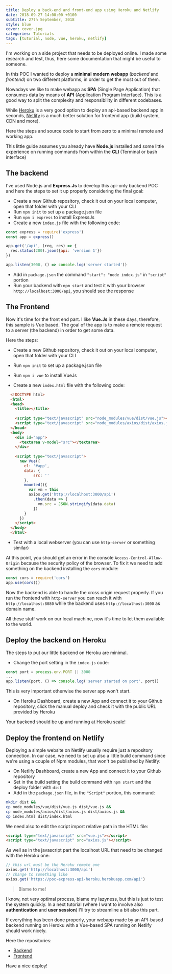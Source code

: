 ```yaml
---
title: Deploy a back-end and front-end app using Heroku and Netlify
date: 2018-09-27 14:00:00 +0100
subtitle: 27th September, 2018
style: blue
cover: cover.jpg
categories: Tutorials
tags: [tutorial, node, vue, heroku, netlify]
---
```


I'm working on a side project that needs to be deployed online. I made some research and test, thus, here some documentation that might be useful to someone.

In this POC I wanted to deploy a **minimal modern webapp** (*backend* and *frontend*) on two different platforms, in order to get the most out of them.

Nowadays we like to make webapp as **SPA** (Single Page Application) that consumes data by means of **API** (Application Program Interface). This is a good way to split the complexity and responsibility in different codebases.

While [Heroku](https://heroku.com) is a very good option to deploy an api-based backend app in seconds, [Netlify](https://www.netlify.com/) is a much better solution for frontend app (build system, CDN and more).

Here the steps and source code to start from zero to a minimal remote and working app.

This little guide assumes you already have **Node.js** installed and some little experience on running commands from within the **CLI** (Terminal or bash interface)

## The backend

I've used Node.js and **Express.Js** to develop this api-only backend POC and here the steps to set it up properly considering the final goal:

- Create a new Github repository, check it out on your local computer, open that folder with your CLI
- Run `npm init` to set up a package.json file
- Run `npm i express` to install ExpressJs
- Create a new `index.js` file with the following code:

```javascript
const express = require('express')
const app = express()

app.get('/api', (req, res) => {
  res.status(200).json({api: 'version 1'})
})

app.listen(3000, () => console.log('server started'))

```

- Add in `package.json` the command `"start": "node index.js"` in `"script"` portion
- Run your backend with `npm start` and test it with your browser `http://localhost:3000/api`, you should see the response

## The Frontend

Now it's time for the front end part. I like **Vue.Js** in these days, therefore, this sample is Vue based. The goal of the app is to make a remote request to a server (the backend) in order to get some data.

Here the steps:

- Create a new Github repository, check it out on your local computer, open that folder with your CLI

- Run `npm init` to set up a package.json file

- Run `npm i vue` to install VueJs

- Create a new `index.html` file with the following code:

```html
  <!DOCTYPE html>
  <html>
  <head>
    <title></title>
  
    <script type="text/javascript" src="node_modules/vue/dist/vue.js"></script>
    <script type="text/javascript" src="node_modules/axios/dist/axios.js"></script>
  </head>
  <body>
    <div id="app">
      <textarea v-model="src"></textarea>
    </div>
  
    <script type="text/javascript">
      new Vue({
        el: '#app',
        data: {
            src: ''
        },
        mounted(){
          var vm = this
          axios.get('http://localhost:3000/api')
            .then(data => {
              vm.src = JSON.stringify(data.data)
            })
        }
      })
    </script>
  </body>
  </html>
  ```

- Test with a local webserver (you can use `http-server` or something similar)

At this point, you should get an error in the console `Access-Control-Allow-Origin` because the security policy of the browser. To fix it we need to add something on the backend installing the `cors` module:

```javascript
const cors = require('cors')
app.use(cors())
```

Now the backend is able to handle the cross origin request properly. If you run the frontend with `http-server` you can reach it with `http://localhost:8080` while the backend uses ``http://localhost:3000`` as domain name.

All these stuff work on our local machine, now it's time to let them available to the world.

## Deploy the backend on Heroku

The steps to put our little backend on Heroku are minimal.

- Change the port setting in the `index.js` code:

```javascript
const port = process.env.PORT || 3000
...
app.listen(port, () => console.log('server started on port', port))
```

This is very important otherwise the server app won't start.

- On Heroku Dashboard, create a new App and connect it to your Github repository, click the manual deploy and check it with the public URL provided by Heroku

Your backend should be up and running at Heroku scale!

## Deploy the frontend on Netlify

Deploying a simple website on Netlify usually require just a repository connection. In our case, we need to set up also a little build command since we're using a couple of Npm modules, that won't be published by Netlify:

- On Netlify Dashboard, create a new App and connect it to your Github repository
- Set in the build setting the build command with `npm start` and the deploy folder with `dist`
- Add in the `package.json` file, in the `"Script"` portion, this command:

```bash
mkdir dist && 
cp node_modules/vue/dist/vue.js dist/vue.js && 
cp node_modules/axios/dist/axios.js dist/axios.js && 
cp index.html dist/index.html
```

We need also to edit the script import relative path in the HTML file:

```html
<script type="text/javascript" src="vue.js"></script>
<script type="text/javascript" src="axios.js"></script>
```

As well as in the javascript part the localhost URL that need to be changed with the Heroku one:

```javascript
// this url must be the Heroku remote one
axios.get('http://localhost:3000/api')
// change to something like
axios.get('https://poc-express-api-heroku.herokuapp.com/api')
```

> Blame to me!

I know, not very optimal process, blame my lazyness, but this is just to test the system quickly. In a next tutorial (where I want to involve also **authentication** and **user session**) I'll try to streamline a bit also this part.

If everything has been done properly, your webapp made by an API-based backend running on Heroku with a Vue-based SPA running on Netlify should work nicely.

Here the repositories:

- [Backend](https://github.com/abusedmedia/poc-express-api-heroku)
- [Frontend](https://github.com/abusedmedia/poc-vue-client-netlify)

Have a nice deploy!

